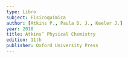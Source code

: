 ```yaml
---
type: Libro
subject: Fisicoquímica
author: [Atkins P., Paula D. J., Keeler J.]
year: 2018
title: Atkins’ Physical Chemistry
edition: 11th
publisher: Oxford University Press
---
```

